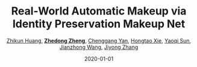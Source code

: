 ---
title: "Real-World Automatic Makeup via Identity Preservation Makeup Net"
collection: publications
permalink: /publication/Real-Wor2020
date: 2020-01-01
doi: 
keywords: 
venue: 'IJCAI'
paperurl: 'https://zdzheng.xyz/files/Huang_ijcai20.pdf'
blog: 'https://zhuanlan.zhihu.com/p/150116945'
code: 'https://github.com/huangzhikun1995/IPM-Net'
author: '<a href="https://zdzheng.xyz/authors/Zhikun-Huang" class="author">Zhikun Huang</a>, <strong><a href="https://zdzheng.xyz/authors/Zhedong-Zheng" class="author">Zhedong Zheng</a></strong>, <a href="https://zdzheng.xyz/authors/Chenggang-Yan" class="author">Chenggang Yan</a>, <a href="https://zdzheng.xyz/authors/Hongtao-Xie" class="author">Hongtao Xie</a>, <a href="https://zdzheng.xyz/authors/Yaoqi-Sun" class="author">Yaoqi Sun</a>, <a href="https://zdzheng.xyz/authors/Jianzhong-Wang" class="author">Jianzhong Wang</a>, <a href="https://zdzheng.xyz/authors/Jiyong-Zhang" class="author">Jiyong Zhang</a>'
sqlauthor: '[ {"@type": "Person","name":Zhikun Huang}, {"@type": "Person","name":Zhedong Zheng}, {"@type": "Person","name":Chenggang Yan}, {"@type": "Person","name":Hongtao Xie}, {"@type": "Person","name":Yaoqi Sun}, {"@type": "Person","name":Jianzhong Wang}, {"@type": "Person","name":Jiyong Zhang}, ]'
citation: ' Zhikun Huang,  Zhedong Zheng,  Chenggang Yan,  Hongtao Xie,  Yaoqi Sun,  Jianzhong Wang,  Jiyong Zhang, &quot;Real-World Automatic Makeup via Identity Preservation Makeup Net.&quot; IJCAI, 2020.'
pub_year: '2020'
bib: >
    @inproceedings{huangreal,<br>author = "Huang, Zhikun and Zheng, Zhedong and Yan, Chenggang and Xie, Hongtao and Sun, Yaoqi and Wang, Jianzhong and Zhang, Jiyong",<br>title = "Real-World Automatic Makeup via Identity Preservation Makeup Net",<br>booktitle = "IJCAI",<br>code = "https://github.com/huangzhikun1995/IPM-Net",<br>url = "https://zdzheng.xyz/files/Huang\_ijcai20.pdf",<br>blog = "https://zhuanlan.zhihu.com/p/150116945",<br>year = "2020"
    }

---